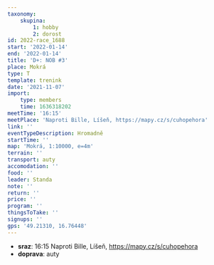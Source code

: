 ```yaml
---
taxonomy:
    skupina:
        1: hobby
        2: dorost
id: 2022-race_1688
start: '2022-01-14'
end: '2022-01-14'
title: 'D+: NOB #3'
place: Mokrá
type: T
template: trenink
date: '2021-11-07'
import:
    type: members
    time: 1636318202
meetTime: '16:15'
meetPlace: 'Naproti Bille, Líšeň, https://mapy.cz/s/cuhopehora'
link: ''
eventTypeDescription: Hromadně
startTime: ''
map: 'Mokrá, 1:10000, e=4m'
terrain: ''
transport: auty
accomodation: ''
food: ''
leader: Standa
note: ''
return: ''
price: ''
program: ''
thingsToTake: ''
signups: ''
gps: '49.21310, 16.76448'
---
```


* **sraz**: 16:15 Naproti Bille, Líšeň, https://mapy.cz/s/cuhopehora
* **doprava**: auty
